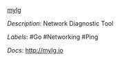 [mylg](https://github.com/mehrdadrad/mylg)

*Description*: Network Diagnostic Tool

*Labels*: #Go #Networking #Ping

*Docs*: http://mylg.io
